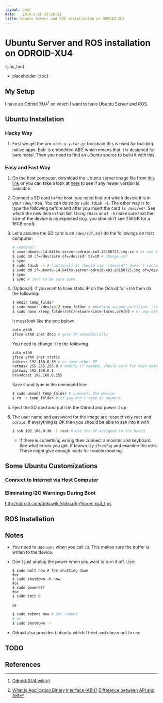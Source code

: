 ```yaml
---
layout: post
date:   2016-5-26 23:26:12
title: Ubuntu Server and ROS installation on ODROID-XU4
---
```



# **Ubuntu Server** and **ROS** installation on **ODROID-XU4**
{:.no_toc}

* placeholder
{:toc}

## My Setup

I have an Odroid XU4[^xu4] on which I want to have Ubuntu Server and ROS.

## Ubuntu Installation

### Hacky Way

 1. First we get the `arm-eabi-x.y.tar.gz` toolchain this is used for building native apps. Eabi is embedded ABI[^abi] which means that it is designed for bare metal. Then you need to find an *Ubuntu* source to build it with this.

### Easy and Fast Way

 1. On the host computer, download the Ubuntu server image file from [this link](http://odroid.in/ubuntu_14.04lts/ubuntu-14.04lts-server-odroid-xu3-20150725.img.xz) or you can take a look at [here](http://odroid.in/ubuntu_14.04lts/) to see if any newer version is available.

 1. Connect a SD card to the host. you need find out which device it is in your `/dev/` tree. You can do so by `sudo fdisk -l`. The other way is to type the following before and after you insert the card `ls /dev/sd*`. See which the new item in that list. Using `fdisk` or `df -h` make sure that the size of the device is as expected (e.g. you shouldn't see 256GB for a 16GB card).

 1. Let's assume the SD card is on `/dev/sd?`, so I do the followings on host computer:

    ```bash
    # Terminal:
    $ unxz ubuntu-14.04lts-server-odroid-xu3-20150725.img.xz # or use tar
    $ sudo dd if=/dev/zero of=/dev/sd? bs=1M # change sd?
    $ sync
    $ sudo fdisk -l # [optional] it should say '/dev/sd?' doesn't contain a valid partition
    $ sudo dd if=ubuntu-14.04lts-server-odroid-xu3-20150725.img of=/dev/sd? bs=1M conv=fsync # change sd?
    $ sync
    $ sync # just to be sure sure
    ```

 1. \[Optional\]: if you want to have static IP on the Odroid for `eth0` then do the following:
   
    ```bash
    $ mkdir temp_folder
    $ sudo mount /dev/sd?2 temp_folder # mounting second partition: 'rootfs'
    $ sudo nano /temp_folder/etc/network/interfaces.d/eth0 # or any other editor
    ```
    
    It must look like the one below:
    
    ```bash
    auto eth0
    iface eth0 inet dhcp # gets IP automatically
    ```

    You need to change it to the following
    
    ```bash
    auto eth0
    iface eth0 inet static
    address 192.168.0.30 # or some other IP
    netmask 255.255.255.0 # modify if needed, should work for most networks
    gateway 192.168.0.1
    broadcast 192.168.0.255
    ```
    
    Save it and type in the command line:
    
    ```bash
    $ sudo umount temp_folder # unmounts the device
    $ rm -r temp_folder # if you don't need it anymore
    ```

 1. Eject the SD card and put it in the Odroid and power it up.

 1. The user name and password for the image are respectively `root` and `odroid`. If everything is OK then you should be able to ssh into it with
    
    ```bash
    $ ssh 192.168.0.30 -l root # Use the IP assigned to the board
    ```

    * If there is something wrong then connect a monitor and keyboard. See what errors you get. If known try `ifconfig` and examine the `eth0`. These might give enough leads for troubleshooting.

## Some Ubuntu Customizations

### Connect to Internet via Host Computer

### Eliminating I2C Warnings During Boot
http://odroid.com/dokuwiki/doku.php?id=en:xu4_tips


## ROS Installation


## Notes

* You need to use `sync` when you call `dd`. This makes sure the buffer is writen to the device.

* Don't just unplug the power when you want to turn it off. Use:
    
    ```
    $ sudo halt now # for shutting down
    #or
    $ sudo shutdown -h now
    #or
    $ sudo poweroff
    #or
    $ sudo init 0
    ```
    
    or 
    
    ```bash
    $ sudo reboot now # for reboot
    # or
    $ sudo shutdown -r
    ```

* Odroid also provides *Lubuntu* which I tried and chose not to use.

## TODO

## References
[^abi]:[What is Application Binary Interface (ABI)?](http://stackoverflow.com/questions/2171177/what-is-application-binary-interface-abi?rq=1)
[Difference between API and ABI](http://stackoverflow.com/questions/3784389/difference-between-api-and-abi?rq=1)

[^xu4]: [Odroid-XU4 wiki](http://odroid.com/dokuwiki/doku.php?id=en:odroid-xu4)

